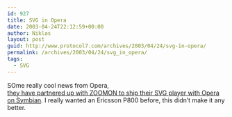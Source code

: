 ```yaml
---
id: 927
title: SVG in Opera
date: 2003-04-24T22:12:59+00:00
author: Niklas
layout: post
guid: http://www.protocol7.com/archives/2003/04/24/svg-in-opera/
permalink: /archives/2003/04/24/svg_in_opera/
tags:
  - SVG
---
```

<div class='microid-21a6fd730cc8e6f79679f1f3a08c023e38c65ca5'>
  <p>
    SOme really cool news from Opera,<br /> <a href="http://www.opera.com/pressreleases/en/2003/04/24/">they have partnered up with ZOOMON to ship their SVG player with Opera on Symbian</a>. I really wanted an Ericsson P800 before, this didn&#8217;t make it any better.
  </p>
</div>